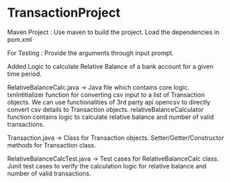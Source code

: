 # TransactionProject

Maven Project : Use maven to build the project. Load the dependencies in pom.xml

For Testing : Provide the arguments through input prompt.

Added Logic to calculate Relative Balance of a bank account for a given time period.

RelativeBalanceCalc.java -> Java file which contains core logic. 
                            txnIntitializer function for converting csv input to a list of Transaction objects.
                            We can use functionalities of 3rd party api opencsv to directly convert csv details to Transaction objects. 
                            relativeBalanceCalculator function contains logic to calculate relative balance and number of valid transactions.
                            
Transaction.java -> Class for Transaction objects. 
                    Setter/Getter/Constructor methods for Transaction class.

RelativeBalanceCalcTest.java -> Test cases for RelativeBalanceCalc class. 
                                Junit test cases to verify the calculation logic for relative balance and number of valid transactions. 


